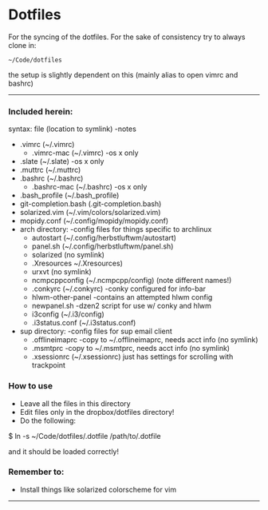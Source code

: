 # Dotfiles

For the syncing of the dotfiles. For the sake of consistency try to always clone in:

`~/Code/dotfiles`

the setup is slightly dependent on this (mainly alias to open vimrc and bashrc)


------------------

### Included herein:

syntax: file (location to symlink) -notes

* .vimrc (~/.vimrc)
    * .vimrc-mac (~/.vimrc) -os x only
* .slate (~/.slate) -os x only
* .muttrc (~/.muttrc)
* .bashrc (~/.bashrc)
    * .bashrc-mac (~/.bashrc) -os x only
* .bash\_profile (~/.bash\_profile)
* git-completion.bash (.git-completion.bash)
* solarized.vim (~/.vim/colors/solarized.vim)
* mopidy.conf (~/.config/mopidy/mopidy.conf)
* arch directory:   -config files for things specific to archlinux
    * autostart (~/.config/herbstluftwm/autostart)
    * panel.sh (~/.config/herbstluftwm/panel.sh)
    * solarized (no symlink)
    * .Xresources ~/.Xresources)
    * urxvt (no symlink)
    * ncmpcppconfig (~/.ncmpcpp/config) (note different names!)
    * .conkyrc (~/.conkyrc) -conky configured for info-bar
    * hlwm-other-panel -contains an attempted hlwm config
    * newpanel.sh -dzen2 script for use w/ conky and hlwm
    * i3config (~/.i3/config)
    * .i3status.conf (~/.i3status.conf)
* sup directory:   -config files for sup email client
    * .offlineimaprc -copy to ~/.offlineimaprc, needs acct info (no symlink)
    * .msmtprc -copy to ~/.msmtprc, needs acct info (no symlink)
    * .xsessionrc (~/.xsessionrc) just has settings for scrolling with trackpoint


### How to use

* Leave all the files in this directory
* Edit files only in the dropbox/dotfiles directory!
* Do the following:

$ ln -s ~/Code/dotfiles/.dotfile /path/to/.dotfile

and it should be loaded correctly!

### Remember to:

* Install things like solarized colorscheme for vim

-------------

